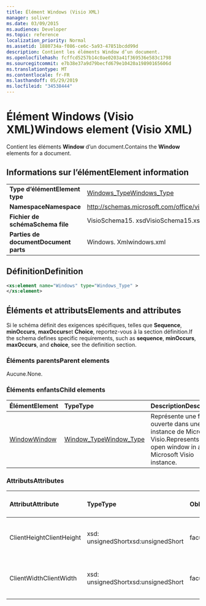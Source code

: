 ```yaml
---
title: Élément Windows (Visio XML)
manager: soliver
ms.date: 03/09/2015
ms.audience: Developer
ms.topic: reference
localization_priority: Normal
ms.assetid: 1880734a-f086-ce6c-5a93-47851bcdd99d
description: Contient les éléments Window d’un document.
ms.openlocfilehash: fcffcd5257b14c0ae0203a41f369536e583c1798
ms.sourcegitcommit: e7b38e37a9d79becfd679e10420a19890165606d
ms.translationtype: MT
ms.contentlocale: fr-FR
ms.lasthandoff: 05/29/2019
ms.locfileid: "34538444"
---
```

# <a name="windows-element-visio-xml"></a><span data-ttu-id="58462-103">Élément Windows (Visio XML)</span><span class="sxs-lookup"><span data-stu-id="58462-103">Windows element (Visio XML)</span></span>

<span data-ttu-id="58462-104">Contient les éléments **Window** d’un document.</span><span class="sxs-lookup"><span data-stu-id="58462-104">Contains the **Window** elements for a document.</span></span> 
  
## <a name="element-information"></a><span data-ttu-id="58462-105">Informations sur l’élément</span><span class="sxs-lookup"><span data-stu-id="58462-105">Element information</span></span>

|||
|:-----|:-----|
|<span data-ttu-id="58462-106">**Type d’élément**</span><span class="sxs-lookup"><span data-stu-id="58462-106">**Element type**</span></span> <br/> |[<span data-ttu-id="58462-107">Windows_Type</span><span class="sxs-lookup"><span data-stu-id="58462-107">Windows_Type</span></span>](windows_type-complextypevisio-xml.md) <br/> |
|<span data-ttu-id="58462-108">**Namespace**</span><span class="sxs-lookup"><span data-stu-id="58462-108">**Namespace**</span></span> <br/> |http://schemas.microsoft.com/office/visio/2012/main  <br/> |
|<span data-ttu-id="58462-109">**Fichier de schéma**</span><span class="sxs-lookup"><span data-stu-id="58462-109">**Schema file**</span></span> <br/> |<span data-ttu-id="58462-110">VisioSchema15. xsd</span><span class="sxs-lookup"><span data-stu-id="58462-110">VisioSchema15.xsd</span></span>  <br/> |
|<span data-ttu-id="58462-111">**Parties de document**</span><span class="sxs-lookup"><span data-stu-id="58462-111">**Document parts**</span></span> <br/> |<span data-ttu-id="58462-112">Windows. Xml</span><span class="sxs-lookup"><span data-stu-id="58462-112">windows.xml</span></span>  <br/> |
   
## <a name="definition"></a><span data-ttu-id="58462-113">Définition</span><span class="sxs-lookup"><span data-stu-id="58462-113">Definition</span></span>

```XML
<xs:element name="Windows" type="Windows_Type" >
</xs:element>
```

## <a name="elements-and-attributes"></a><span data-ttu-id="58462-114">Éléments et attributs</span><span class="sxs-lookup"><span data-stu-id="58462-114">Elements and attributes</span></span>

<span data-ttu-id="58462-115">Si le schéma définit des exigences spécifiques, telles que **Sequence**, **minOccurs**, **maxOccurs**et **Choice**, reportez-vous à la section définition.</span><span class="sxs-lookup"><span data-stu-id="58462-115">If the schema defines specific requirements, such as **sequence**, **minOccurs**, **maxOccurs**, and **choice**, see the definition section.</span></span> 
  
### <a name="parent-elements"></a><span data-ttu-id="58462-116">Éléments parents</span><span class="sxs-lookup"><span data-stu-id="58462-116">Parent elements</span></span>

<span data-ttu-id="58462-117">Aucune.</span><span class="sxs-lookup"><span data-stu-id="58462-117">None.</span></span>
  
### <a name="child-elements"></a><span data-ttu-id="58462-118">Éléments enfants</span><span class="sxs-lookup"><span data-stu-id="58462-118">Child elements</span></span>

|<span data-ttu-id="58462-119">**Élément**</span><span class="sxs-lookup"><span data-stu-id="58462-119">**Element**</span></span>|<span data-ttu-id="58462-120">**Type**</span><span class="sxs-lookup"><span data-stu-id="58462-120">**Type**</span></span>|<span data-ttu-id="58462-121">**Description**</span><span class="sxs-lookup"><span data-stu-id="58462-121">**Description**</span></span>|
|:-----|:-----|:-----|
|[<span data-ttu-id="58462-122">Window</span><span class="sxs-lookup"><span data-stu-id="58462-122">Window</span></span>](window-element-windows_type-complextypevisio-xml.md) <br/> |[<span data-ttu-id="58462-123">Window_Type</span><span class="sxs-lookup"><span data-stu-id="58462-123">Window_Type</span></span>](window_type-complextypevisio-xml.md) <br/> |<span data-ttu-id="58462-124">Représente une fenêtre ouverte dans une instance de Microsoft Visio.</span><span class="sxs-lookup"><span data-stu-id="58462-124">Represents an open window in a Microsoft Visio instance.</span></span>  <br/> |
   
### <a name="attributes"></a><span data-ttu-id="58462-125">Attributs</span><span class="sxs-lookup"><span data-stu-id="58462-125">Attributes</span></span>

|<span data-ttu-id="58462-126">**Attribut**</span><span class="sxs-lookup"><span data-stu-id="58462-126">**Attribute**</span></span>|<span data-ttu-id="58462-127">**Type**</span><span class="sxs-lookup"><span data-stu-id="58462-127">**Type**</span></span>|<span data-ttu-id="58462-128">**Obligatoire**</span><span class="sxs-lookup"><span data-stu-id="58462-128">**Required**</span></span>|<span data-ttu-id="58462-129">**Description**</span><span class="sxs-lookup"><span data-stu-id="58462-129">**Description**</span></span>|<span data-ttu-id="58462-130">**Valeurs possibles**</span><span class="sxs-lookup"><span data-stu-id="58462-130">**Possible values**</span></span>|
|:-----|:-----|:-----|:-----|:-----|
|<span data-ttu-id="58462-131">ClientHeight</span><span class="sxs-lookup"><span data-stu-id="58462-131">ClientHeight</span></span>  <br/> |<span data-ttu-id="58462-132">xsd: unsignedShort</span><span class="sxs-lookup"><span data-stu-id="58462-132">xsd:unsignedShort</span></span>  <br/> |<span data-ttu-id="58462-133">facultatif</span><span class="sxs-lookup"><span data-stu-id="58462-133">optional</span></span>  <br/> |<span data-ttu-id="58462-134">Représente la hauteur d’une zone d’affichage</span><span class="sxs-lookup"><span data-stu-id="58462-134">Represents the height dimension of a display area</span></span>  <br/> |<span data-ttu-id="58462-135">Valeurs du type xsd: unsignedShort.</span><span class="sxs-lookup"><span data-stu-id="58462-135">Values of the xsd:unsignedShort type.</span></span>  <br/> |
|<span data-ttu-id="58462-136">ClientWidth</span><span class="sxs-lookup"><span data-stu-id="58462-136">ClientWidth</span></span>  <br/> |<span data-ttu-id="58462-137">xsd: unsignedShort</span><span class="sxs-lookup"><span data-stu-id="58462-137">xsd:unsignedShort</span></span>  <br/> |<span data-ttu-id="58462-138">facultatif</span><span class="sxs-lookup"><span data-stu-id="58462-138">optional</span></span>  <br/> |<span data-ttu-id="58462-139">Représente la largeur d’une zone d’affichage</span><span class="sxs-lookup"><span data-stu-id="58462-139">Represents the width dimension of a display area</span></span>  <br/> |<span data-ttu-id="58462-140">Valeurs du type xsd: unsignedShort.</span><span class="sxs-lookup"><span data-stu-id="58462-140">Values of the xsd:unsignedShort type.</span></span>  <br/> |
   

